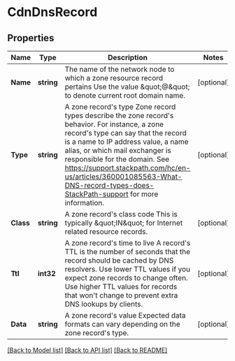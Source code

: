 # CdnDnsRecord

## Properties

Name | Type | Description | Notes
------------ | ------------- | ------------- | -------------
**Name** | **string** | The name of the network node to which a zone resource record pertains  Use the value \&quot;@\&quot; to denote current root domain name. | [optional] 
**Type** | **string** | A zone record&#39;s type  Zone record types describe the zone record&#39;s behavior. For instance, a zone record&#39;s type can say that the record is a name to IP address value, a name alias, or which mail exchanger is responsible for the domain. See https://support.stackpath.com/hc/en-us/articles/360001085563-What-DNS-record-types-does-StackPath-support for more information. | [optional] 
**Class** | **string** | A zone record&#39;s class code  This is typically \&quot;IN\&quot; for Internet related resource records. | [optional] 
**Ttl** | **int32** | A zone record&#39;s time to live  A record&#39;s TTL is the number of seconds that the record should be cached by DNS resolvers. Use lower TTL values if you expect zone records to change often. Use higher TTL values for records that won&#39;t change to prevent extra DNS lookups by clients. | [optional] 
**Data** | **string** | A zone record&#39;s value  Expected data formats can vary depending on the zone record&#39;s type. | [optional] 

[[Back to Model list]](../README.md#documentation-for-models) [[Back to API list]](../README.md#documentation-for-api-endpoints) [[Back to README]](../README.md)


